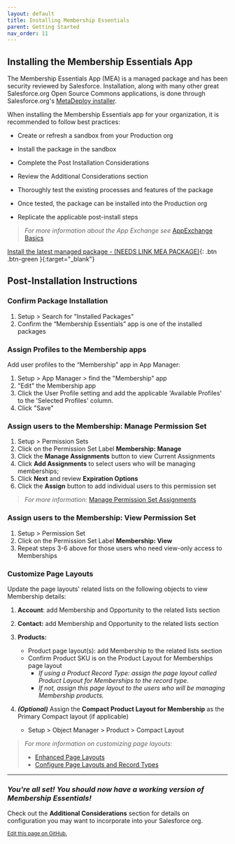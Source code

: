 ```yaml
---
layout: default
title: Installing Membership Essentials
parent: Getting Started
nav_order: 11
---
```


## Installing the Membership Essentials App

The Membership Essentials App (MEA) is a managed package and has been security reviewed by Salesforce. Installation, along with many other great Salesforce.org Open Source Commons applications, is done through Salesforce.org's [MetaDeploy installer](https://github.com/SFDO-Tooling/MetaDeploy).

When installing the Membership Essentials app for your organization, it is recommended to follow best practices:
* Create or refresh a sandbox from your Production org
* Install the package in the sandbox
* Complete the Post Installation Considerations
* Review the Additional Considerations section
* Thoroughly test the existing processes and features of the package
  
* Once tested, the package can be installed into the Production org
* Replicate the applicable post-install steps
>
>  *For more information about the App Exchange see* [AppExchange Basics](https://trailhead.salesforce.com/content/learn/modules/appexchange_basics)
>

[Install the latest managed package - (NEEDS LINK MEA PACKAGE)](https://install.salesforce.org/products/SummitEventsApp/latest){: .btn .btn-green }{:target="_blank"}

## Post-Installation Instructions

### Confirm Package Installation
  1. Setup > Search for "Installed Packages"
  2. Confirm the “Membership Essentials” app is one of the installed packages

### Assign Profiles to the Membership apps
Add user profiles to the “Membership” app in App Manager:
  1. Setup > App Manager > find the "Membership" app
  2. "Edit" the Membership app
  3. Click the User Profile setting and add the applicable 'Available Profiles' to the 'Selected Profiles' column.
  4. Click "Save"

### Assign users to the Membership: Manage Permission Set
  1. Setup > Permission Sets 
  2. Click on the Permission Set Label **Membership: Manage**
  3. Click the **Manage Assignments** button to view Current Assignments
  4. Click **Add Assignments** to select users who will be managing memberships; 
  5. Click **Next** and review **Expiration Options**
  6. Click the **Assign** button to add individual users to this permission set

>
> *For more information:* [Manage Permission Set Assignments](https://help.salesforce.com/s/articleView?id=sf.perm_sets_manage_assignments.htm&type=5)
>

### Assign users to the Membership: View Permission Set
  1. Setup > Permission Set
  2. Click on the Permission Set Label **Membership: View**
  3. Repeat steps 3-6 above for those users who need view-only access to Memberships

### Customize Page Layouts
Update the page layouts' related lists on the following objects to view Membership details:
  1. **Account**: add Membership and Opportunity to the related lists section
  2. **Contact:** add Membership and Opportunity to the related lists section
  3. **Products:**
     - Product page layout(s): add Membership to the related lists section
     - Confirm Product SKU is on the Product Layout for Memberships page layout
        - *If using a Product Record Type: assign the page layout called Product Layout for Memberships to the record type.*
        - *If not, assign this page layout to the users who will be managing Membership products.*

  6. ***(Optional)*** Assign the **Compact Product Layout for Membership** as the Primary Compact layout (if applicable)
      - Setup > Object Manager > Product > Compact Layout

  >
  > *For more information on customizing page layouts:*
  > - [Enhanced Page Layouts](https://help.salesforce.com/s/articleView?language=en_US&id=sf.customize_layoutcustomize_pd.htm&type=5)
  > - [Configure Page Layouts and Record Types](https://trailhead.salesforce.com/content/learn/modules/lightning-knowledge-setup-and-customization/configure-page-layouts-and-record-types)
>

----
### *You're all set! You should now have a working version of Membership Essentials!*

Check out the **Additional Considerations** section for details on configuration you may want to incorporate into your Salesforce org.

 
<footer>
   <a href="https://github.com/SFDO-Community-Sprints/MembershipSchemaAndBenefits-Documentation/edit/main/docs/Getting-Started/Installing.md" style="font-size: smaller;">Edit this page on GitHub.</a>
</footer>
